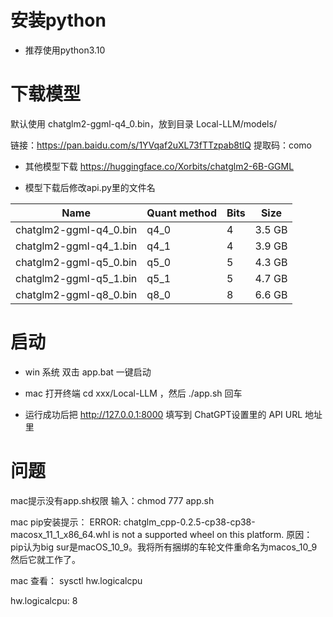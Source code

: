 # 安装python
* 推荐使用python3.10


# 下载模型
默认使用 chatglm2-ggml-q4_0.bin，放到目录 Local-LLM/models/ 

链接：https://pan.baidu.com/s/1YVqaf2uXL73fTTzpab8tIQ 
提取码：como 


* 其他模型下载 https://huggingface.co/Xorbits/chatglm2-6B-GGML

* 模型下载后修改api.py里的文件名


| Name | Quant method | Bits | Size |
|------|--------------|------|------|
| chatglm2-ggml-q4_0.bin | q4_0 | 4 | 3.5 GB  |
| chatglm2-ggml-q4_1.bin | q4_1 | 4 | 3.9 GB  |
| chatglm2-ggml-q5_0.bin | q5_0 | 5 | 4.3 GB  |
| chatglm2-ggml-q5_1.bin | q5_1 | 5 | 4.7 GB  |
| chatglm2-ggml-q8_0.bin | q8_0 | 8 | 6.6 GB  |



# 启动
* win 系统 双击 app.bat 一键启动
* mac 打开终端 cd xxx/Local-LLM ，然后 ./app.sh 回车


* 运行成功后把 http://127.0.0.1:8000 填写到 ChatGPT设置里的 API URL 地址里



# 问题
mac提示没有app.sh权限
输入：chmod 777 app.sh

mac pip安装提示：
ERROR: chatglm_cpp-0.2.5-cp38-cp38-macosx_11_1_x86_64.whl is not a supported wheel on this platform.
原因：
pip认为big sur是macOS_10_9。我将所有捆绑的车轮文件重命名为macos_10_9然后它就工作了。

mac 查看：
sysctl hw.logicalcpu

hw.logicalcpu: 8

